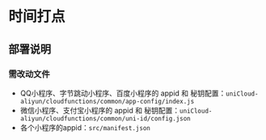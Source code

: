 # 时间打点

## 部署说明

### 需改动文件

- QQ小程序、字节跳动小程序、百度小程序的 appid 和 秘钥配置：`uniCloud-aliyun/cloudfunctions/common/app-config/index.js`
- 微信小程序、支付宝小程序的 appid 和 秘钥配置：`uniCloud-aliyun/cloudfunctions/common/uni-id/config.json`
- 各个小程序的appid：`src/manifest.json`
